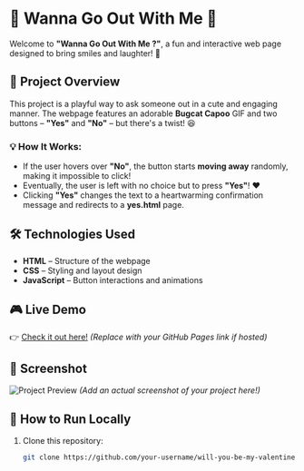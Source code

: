 # 💖 Wanna Go Out With Me 💖 

Welcome to **"Wanna Go Out With Me ?"**, a fun and interactive web page designed to bring smiles and laughter! 🎉  

## 🌟 Project Overview  
This project is a playful way to ask someone out in a cute and engaging manner. The webpage features an adorable **Bugcat Capoo** GIF and two buttons – **"Yes"** and **"No"** – but there's a twist! 😆  

### 💡 How It Works:  
- If the user hovers over **"No"**, the button starts **moving away** randomly, making it impossible to click!  
- Eventually, the user is left with no choice but to press **"Yes"**! ❤️  
- Clicking **"Yes"** changes the text to a heartwarming confirmation message and redirects to a **yes.html** page.  

## 🛠️ Technologies Used  
- **HTML** – Structure of the webpage  
- **CSS** – Styling and layout design  
- **JavaScript** – Button interactions and animations  

## 🎮 Live Demo  
👉 [Check it out here!](#) *(Replace with your GitHub Pages link if hosted)*  

## 📸 Screenshot  
![Project Preview](screenshot.png) *(Add an actual screenshot of your project here!)*  

## 🚀 How to Run Locally  
1. Clone this repository:  
   ```sh
   git clone https://github.com/your-username/will-you-be-my-valentine.git
